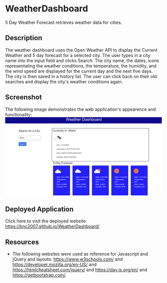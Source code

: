 # WeatherDashboard
5 Day Weather Forecast retrieves weather data for cities.

## Description
The weather dashboard uses the Open Weather API to display the Current Weather and 5 day forecast for a selected city. The user types in a city name into the input field and clicks Search. The city name, the dates, icons representating the weather conditions, the temperature, the humidity, and the wind speed are displayed for the current day and the next five days. The city is then saved in a history list. The user can click back on their old searches and display the city's weather conditions again.

## Screenshot
The following image demonstrates the web application's appearence and functionality:
![The screen displays the weather dashboard. The user inputs the name of a city and that city's weather conditions currently and for the next five days are displayed.](./assets/weather%20dashboard%20screenshot.png)

## Deployed Application
Click here to visit the deployed website: https://knc2007.github.io/WeatherDashboard/

## Resources
- The following websites were used as reference for Javascript and jQuery and layouts: https://www.w3schools.com/ and https://developer.mozilla.org/en-US/ and https://htmlcheatsheet.com/jquery/ and https://day.js.org/en/ and https://getbootstrap.com/.